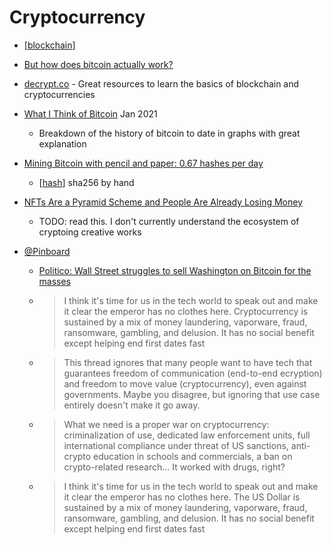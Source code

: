 Cryptocurrency
==============

* [[blockchain]]

* [But how does bitcoin actually work?](https://www.youtube.com/watch?v=bBC-nXj3Ng4)
* [decrypt.co](https://decrypt.co/learn) - Great resources to learn the basics of blockchain and cryptocurrencies 
* [What I Think of Bitcoin](https://www.bridgewater.com/research-and-insights/ray-dalio-what-i-think-of-bitcoin) Jan 2021
    * Breakdown of the history of bitcoin to date in graphs with great explanation
* [Mining Bitcoin with pencil and paper: 0.67 hashes per day](http://www.righto.com/2014/09/mining-bitcoin-with-pencil-and-paper.html)
    * [[hash]] sha256 by hand
* [NFTs Are a Pyramid Scheme and People Are Already Losing Money](https://fstoppers.com/opinion/nfts-are-pyramid-scheme-and-people-are-already-losing-money-554869)
    * TODO: read this. I don't currently understand the ecosystem of cryptoing creative works
* [@Pinboard](https://twitter.com/Pinboard/status/1399058952336277505)
    * [Politico: Wall Street struggles to sell Washington on Bitcoin for the masses](https://www.politico.com/news/2021/05/30/bitcoin-investment-wall-street-lobbying-491399)
    * > I think it's time for us in the tech world to speak out and make it clear the emperor has no clothes here. Cryptocurrency is sustained by a mix of money laundering, vaporware, fraud, ransomware, gambling, and delusion. It has no social benefit except helping end first dates fast
    * > This thread ignores that many people want to have tech that guarantees freedom of communication (end-to-end ecryption) and freedom to move value (cryptocurrency), even against governments. Maybe you disagree, but ignoring that use case entirely doesn't make it go away.
    * > What we need is a proper war on cryptocurrency: criminalization of use, dedicated law enforcement units, full international compliance under threat of US sanctions, anti-crypto education in schools and commercials, a ban on crypto-related research... It worked with drugs, right?
    * > I think it's time for us in the tech world to speak out and make it clear the emperor has no clothes here. The US Dollar is sustained by a mix of money laundering, vaporware, fraud, ransomware, gambling, and delusion. It has no social benefit except helping end first dates fast


[//begin]: # "Autogenerated link references for markdown compatibility"
[blockchain]: blockchain.md "Blockchain"
[hash]: hash.md "Hash"
[//end]: # "Autogenerated link references"